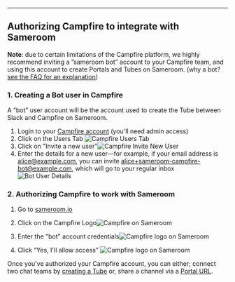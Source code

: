 ---

## Authorizing Campfire to integrate with Sameroom

**Note**: due to certain limitations of the Campfire platform, we highly recommend inviting a ”sameroom bot” account to your Campfire team, and using this account to create Portals and Tubes on Sameroom. (why a bot? <a href="https://sameroom.io/faq#campfire" target="_blank">see the FAQ for an explanation</a>)

### 1. Creating a Bot user in Campfire

A ”bot” user account will be the account used to create the Tube between Slack and Campfire on Sameroom. 

1. Login to your [Campfire account](https://launchpad.37signals.com/campfire/signin) (you'll need admin access)
2. Click on the Users Tab ![Campfire Users Tab](https://in.kato.im/3d498a8671674ed2f51ec246a6163b2ca4e372a3193bd63c26b7df46b3936c8f/Campfire_User_Tab%20copy.png)
3. Click on "Invite a new user"![Campfire Invite New User](https://in.kato.im/adfcd5c5becfa666c6cf186c3b70222a60d2b10116963caed317273741827ca/Campfire_Invite_New_User%20copy.png)
4. Enter the details for a new user—for example, if your email address is alice@example.com, you can invite alice+sameroom-campfire-bot@example.com, which will go to your regular inbox![Bot User Details](https://in.kato.im/78e222340221c30dcb0a2f2544052817eff953a425f5f3ac7b1d4fec020025/Campfire%20Invite%20New%20User%202%20copy.png)

### 2. Authorizing Campfire to work with Sameroom

1. Go to <a href="https://sameroom.io" target="_blank">sameroom.io</a>
2. Click on the Campfire Logo![Campfire on Sameroom](https://in.kato.im/b450e18e6de4847cc19396187d655a94b4a7bb5f6c417d0f7ba124d942f6738d/Sameroom-Select-Platform-_0001_Campfire.png)

3. Enter the "bot" account credentials![Campfire logo on Sameroom](https://in.kato.im/ea3ee090c3ecaad0f7d98dfdb24ed20e5a89238a140febb8aefd2e7b21478f/Sameroom%20Login%20to%20Campfire.png)

4. Click “Yes, I'll allow access” ![Campfire logo on Sameroom](https://in.kato.im/c2a45e48a70f8dd417fea123f11a175cbbc5afa2cefa369f7f143a4a4b89a72a/Sameroom%20Authorize%20Campfire.png)


Once you've authorized your Campfire account, you can either; connect two chat teams by [creating a Tube](/getting-started/en/tubes/campfire) or, share a channel via a [Portal URL](/getting-started/en/portals/campfire).
